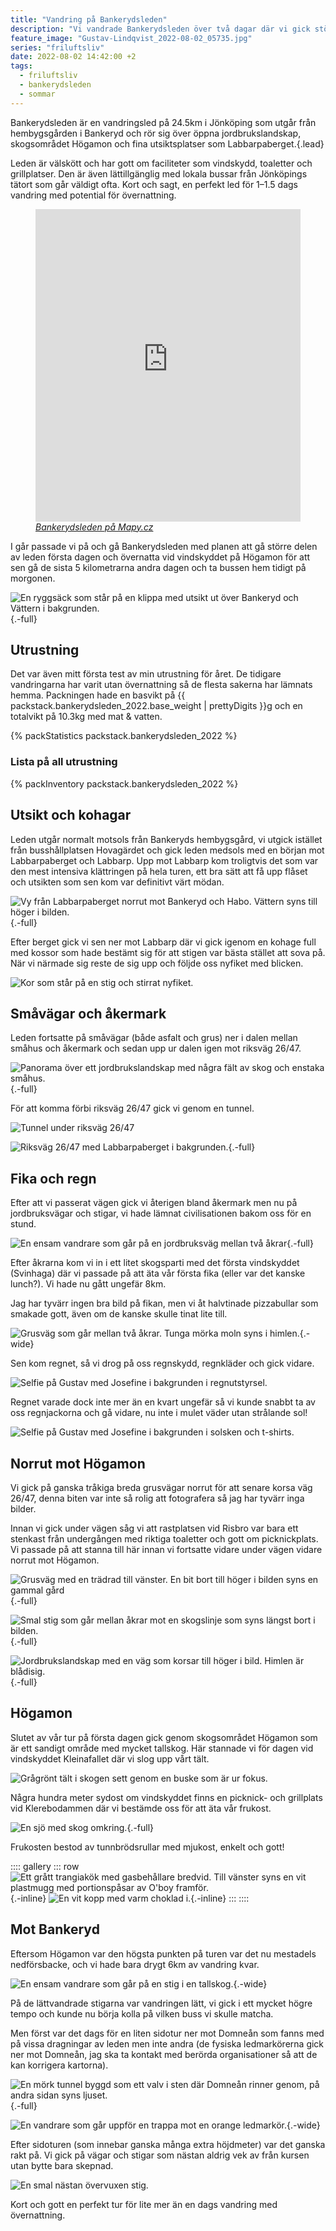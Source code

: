 ```yaml
---
title: "Vandring på Bankerydsleden"
description: "Vi vandrade Bankerydsleden över två dagar där vi gick större delen av leden första dagen och övernattade vid vindskyddet på Högamon för att sen gå de sista 5 kilometrarna andra dagen och ta bussen hem tidigt på morgonen."
feature_image: "Gustav-Lindqvist_2022-08-02_05735.jpg"
series: "friluftsliv"
date: 2022-08-02 14:42:00 +2
tags:
  - friluftsliv
  - bankerydsleden
  - sommar
---
```

  
Bankerydsleden är en vandringsled på 24.5km i Jönköping som utgår från hembygsgården i Bankeryd och rör sig över öppna jordbrukslandskap, skogsområdet Högamon och fina utsiktsplatser som Labbarpaberget.{.lead}

Leden är välskött och har gott om faciliteter som vindskydd, toaletter och grillplatser. Den är även lättillgänglig med lokala bussar från Jönköpings tätort som går väldigt ofta. Kort och sagt, en perfekt led för 1–1.5 dags vandring med potential för övernattning.

<figure class="map -full">
    <iframe style="border:none" src="https://en.frame.mapy.cz/s/gabeporena" width="100%" height="500" frameborder="0" alt="Karta över Bankeryd med Bankerydsleden utmärkt med röd linje."></iframe>
    <figcaption><em><a href="https://en.mapy.cz/turisticka?x=14.0721374&y=57.8475668&z=14&l=0">Bankerydsleden på Mapy.cz</a></em></figcaption>
</figure>

I går passade vi på och gå Bankerydsleden med planen att gå större delen av leden första dagen och övernatta vid vindskyddet på Högamon för att sen gå de sista 5 kilometrarna andra dagen och ta bussen hem tidigt på morgonen.

![En ryggsäck som står på en klippa med utsikt ut över Bankeryd och Vättern i bakgrunden.](Gustav-Lindqvist_2022-08-01_05564-Pano.jpg){.-full}

## Utrustning

Det var även mitt första test av min utrustning för året. De tidigare vandringarna har varit utan övernattning så de flesta sakerna har lämnats hemma. Packningen hade en basvikt på {{ packstack.bankerydsleden_2022.base_weight | prettyDigits }}g och en totalvikt på 10.3kg med mat & vatten.

{% packStatistics packstack.bankerydsleden_2022 %}

### Lista på all utrustning

{% packInventory packstack.bankerydsleden_2022 %}

## Utsikt och kohagar

Leden utgår normalt motsols från Bankeryds hembygsgård, vi utgick istället från busshållplatsen Hovagärdet och gick leden medsols med en början mot Labbarpaberget och Labbarp. Upp mot Labbarp kom troligtvis det som var den mest intensiva klättringen på hela turen, ett bra sätt att få upp flåset och utsikten som sen kom var definitivt värt mödan.

![Vy från Labbarpaberget norrut mot Bankeryd och Habo. Vättern syns till höger i bilden.](Gustav-Lindqvist_2022-08-01_05581-Pano.jpg){.-full}

Efter berget gick vi sen ner mot Labbarp där vi gick igenom en kohage full med kossor som hade bestämt sig för att stigen var bästa stället att sova på. När vi närmade sig reste de sig upp och följde oss nyfiket med blicken.

![Kor som står på en stig och stirrat nyfiket.](Gustav-Lindqvist_2022-08-01_05584-Pano.jpg)

## Småvägar och åkermark

Leden fortsatte på småvägar (både asfalt och grus) ner i dalen mellan småhus och åkermark och sedan upp ur dalen igen mot riksväg 26/47.

![Panorama över ett jordbrukslandskap med några fält av skog och enstaka småhus.](Gustav-Lindqvist_2022-08-01_05597-Pano.jpg){.-full}

För att komma förbi riksväg 26/47 gick vi genom en tunnel.

![Tunnel under riksväg 26/47](tunnel.png)

![](Gustav-Lindqvist_2022-08-01_05601-Pano.jpg "Riksväg 26/47 med Labbarpaberget i bakgrunden."){.-full}

## Fika och regn

Efter att vi passerat vägen gick vi återigen bland åkermark men nu på jordbruksvägar och stigar, vi hade lämnat civilisationen bakom oss för en stund.

![En ensam vandrare som går på en jordbruksväg mellan två åkrar](Gustav-Lindqvist_2022-08-01_05615-Pano.jpg){.-full}

Efter åkrarna kom vi in i ett litet skogsparti med det första vindskyddet (Svinhaga) där vi passade på att äta vår första fika (eller var det kanske lunch?). Vi hade nu gått ungefär 8km.

Jag har tyvärr ingen bra bild på fikan, men vi åt halvtinade pizzabullar som smakade gott, även om de kanske skulle tinat lite till.

![Grusväg som går mellan två åkrar. Tunga mörka moln syns i himlen.](GOPR1139_1659359281990.JPG "Blöta moln?"){.-wide}

Sen kom regnet, så vi drog på oss regnskydd, regnkläder och gick vidare.

![Selfie på Gustav med Josefine i bakgrunden i regnutstyrsel.](GX011144_1659439858193.jpg "Skönt med nyvaxade friluftsbyxor.")

Regnet varade dock inte mer än en kvart ungefär så vi kunde snabbt ta av oss regnjackorna och gå vidare, nu inte i mulet väder utan strålande sol!

![Selfie på Gustav med Josefine i bakgrunden i solsken och t-shirts.](20220801_140433.jpg)

## Norrut mot Högamon

Vi gick på ganska tråkiga breda grusvägar norrut för att senare korsa väg 26/47, denna biten var inte så rolig att fotografera så jag har tyvärr inga bilder.

Innan vi gick under vägen såg vi att rastplatsen vid Risbro var bara ett stenkast från undergången med riktiga toaletter och gott om picknickplats. Vi passade på att stanna till här innan vi fortsatte vidare under vägen vidare norrut mot Högamon.

![Grusväg med en trädrad till vänster. En bit bort till höger i bilden syns en gammal gård](Gustav-Lindqvist_2022-08-01_05645-Pano.jpg){.-full}

![Smal stig som går mellan åkrar mot en skogslinje som syns längst bort i bilden.](Gustav-Lindqvist_2022-08-01_05632-Pano.jpg){.-full}

![Jordbrukslandskap med en väg som korsar till höger i bild. Himlen är blådisig.](Gustav-Lindqvist_2022-08-01_05652-Pano.jpg){.-full}

## Högamon

Slutet av vår tur på första dagen gick genom skogsområdet Högamon som är ett sandigt område med mycket tallskog. Här stannade vi för dagen vid vindskyddet Kleinafallet där vi slog upp vårt tält.

![Grågrönt tält i skogen sett genom en buske som är ur fokus.](Gustav-Lindqvist_2022-08-01_05683-Pano.jpg)

Några hundra meter sydost om vindskyddet finns en picknick- och grillplats vid Klerebodammen där vi bestämde oss för att äta vår frukost.

![En sjö med skog omkring.](Gustav-Lindqvist_2022-08-01_05687-Pano.jpg){.-full}

Frukosten bestod av tunnbrödsrullar med mjukost, enkelt och gott!

:::: gallery
::: row
![Ett grått trangiakök med gasbehållare bredvid. Till vänster syns en vit plastmugg med portionspåsar av O'boy framför.](Gustav-Lindqvist_2022-08-02_05690-Pano.jpg){.-inline}
![En vit kopp med varm choklad i.](Gustav-Lindqvist_2022-08-02_05696.jpg){.-inline}
:::
::::

## Mot Bankeryd

Eftersom Högamon var den högsta punkten på turen var det nu mestadels nedförsbacke, och vi hade bara drygt 6km av vandring kvar.

![En ensam vandrare som går på en stig i en tallskog.](Gustav-Lindqvist_2022-08-02_05701.jpg){.-wide}

På de lättvandrade stigarna var vandringen lätt, vi gick i ett mycket högre tempo och kunde nu börja kolla på vilken buss vi skulle matcha.

Men först var det dags för en liten sidotur ner mot Domneån som fanns med på vissa dragningar av leden men inte andra (de fysiska ledmarkörerna gick ner mot Domneån, jag ska ta kontakt med berörda organisationer så att de kan korrigera kartorna).

![En mörk tunnel byggd som ett valv i sten där Domneån rinner genom, på andra sidan syns ljuset.](Gustav-Lindqvist_2022-08-02_05723-Pano.jpg){.-full}

![En vandrare som går uppför en trappa mot en orange ledmarkör.](Gustav-Lindqvist_2022-08-02_1153.jpg){.-wide}

Efter sidoturen (som innebar ganska många extra höjdmeter) var det ganska rakt på. Vi gick på vägar och stigar som nästan aldrig vek av från kursen utan bytte bara skepnad.

![En smal nästan övervuxen stig.](Gustav-Lindqvist_2022-08-02_05734.jpg)

Kort och gott en perfekt tur för lite mer än en dags vandring med övernattning.


